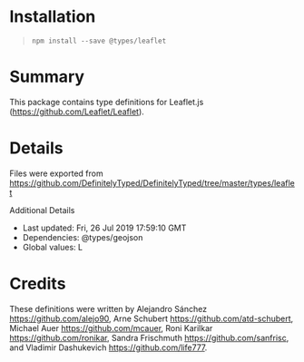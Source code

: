 # Installation
> `npm install --save @types/leaflet`

# Summary
This package contains type definitions for Leaflet.js (https://github.com/Leaflet/Leaflet).

# Details
Files were exported from https://github.com/DefinitelyTyped/DefinitelyTyped/tree/master/types/leaflet

Additional Details
 * Last updated: Fri, 26 Jul 2019 17:59:10 GMT
 * Dependencies: @types/geojson
 * Global values: L

# Credits
These definitions were written by Alejandro Sánchez <https://github.com/alejo90>, Arne Schubert <https://github.com/atd-schubert>, Michael Auer <https://github.com/mcauer>, Roni Karilkar <https://github.com/ronikar>, Sandra Frischmuth <https://github.com/sanfrisc>, and Vladimir Dashukevich <https://github.com/life777>.
